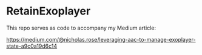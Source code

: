 # RetainExoplayer
This repo serves as code to accompany my Medium article:

https://medium.com/@nicholas.rose/leveraging-aac-to-manage-exoplayer-state-a9c0a19d6c14
